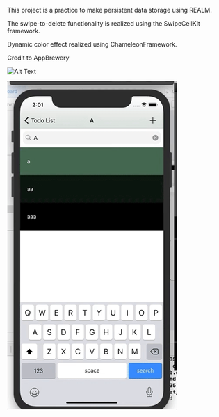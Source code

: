This project is a practice to make persistent data storage using REALM.

The swipe-to-delete functionality is realized using the SwipeCellKit framework.

Dynamic color effect realized using ChameleonFramework.

Credit to AppBrewery

![Alt Text](Todoey_demo1.gif)

![Alt Text](Todoey_demo2.gif)
